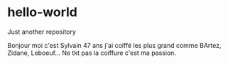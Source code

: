 # hello-world
Just another repository

Bonjour moi c'est Sylvain 47 ans j'ai coiffé les plus grand comme BArtez, Zidane, Leboeuf... 
Ne tkt pas la coiffure c'est ma passion. 
